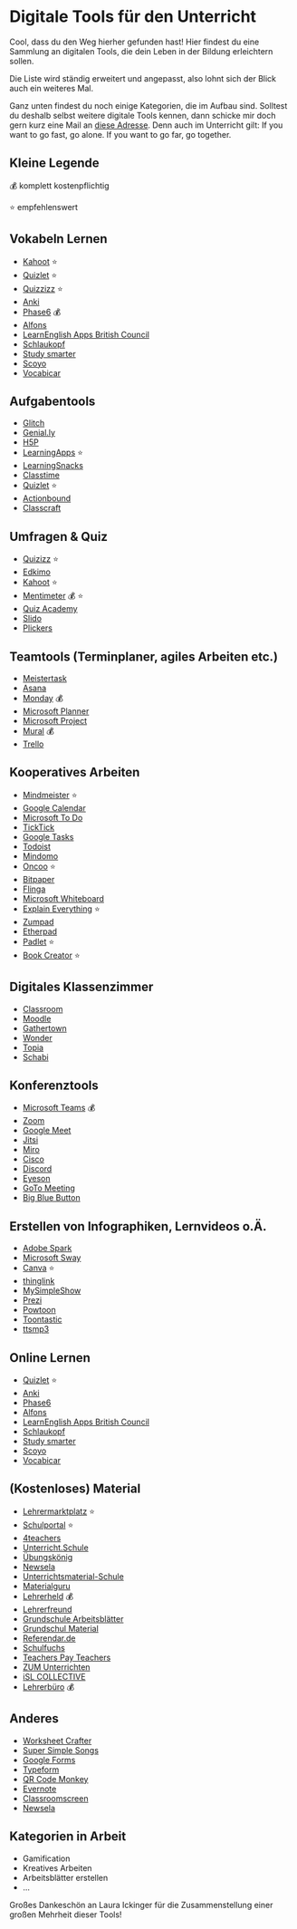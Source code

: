 # Digitale Tools für den Unterricht
<p style="text-align=justify;">Cool, dass du den Weg hierher gefunden hast! Hier findest du eine Sammlung an digitalen Tools, die dein Leben in der Bildung erleichtern sollen. 

Die Liste wird ständig erweitert und angepasst, also lohnt sich der Blick auch ein weiteres Mal. 

Ganz unten findest du noch einige Kategorien, die im Aufbau sind. Solltest du deshalb selbst weitere digitale Tools kennen, dann schicke mir doch gern kurz eine Mail an [diese Adresse](mailto:deborah.koeltzsch@gmail.com). Denn auch im Unterricht gilt: If you want to go fast, go alone. If you want to go far, go together. </p>

## Kleine Legende
💰 komplett kostenpflichtig

⭐ empfehlenswert

## Vokabeln Lernen
* [Kahoot](https://kahoot.com) ⭐
* [Quizlet](https://quizlet.com) ⭐
* [Quizzizz](https://quizizz.com) ⭐
* [Anki](https://apps.ankiweb.net)
* [Phase6](http://phase-6.de) 💰
* [Alfons](https://alfons.westermann.de/alfons/#/information)
* [LearnEnglish Apps British Council](https://www.britishcouncil.de/en/english/apps)
* [Schlaukopf](https://www.schlaukopf.de)
* [Study smarter](https://www.studysmarter.de/schule/)
* [Scoyo](https://www.scoyo.de/faecher/englisch)
* [Vocabicar](https://www.westermann.de/artikel/WEB-14-127052/VocabiCar-App-Android-Version)

## Aufgabentools
* [Glitch](https://glitch.com)
* [Genial.ly](https://www.genial.ly)
* [H5P](https://h5p.org)
* [LearningApps](https://learningapps.org/createApp.php) ⭐
* [LearningSnacks](https://www.learningsnacks.de/#/welcome?channel=Learning%20Snacks)
* [Classtime](https://www.classtime.com/de/)
* [Quizlet](https://quizlet.com) ⭐
* [Actionbound](https://de.actionbound.com)
* [Classcraft](https://www.classcraft.com/de/)

## Umfragen & Quiz
* [Quizizz](https://quizizz.com) ⭐
* [Edkimo](https://edkimo.com/de/)
* [Kahoot](https://kahoot.com) :star:
* [Mentimeter](https://www.mentimeter.com) 💰 ⭐
* [Quiz Academy](https://quizacademy.de)
* [Slido](https://www.sli.do)
* [Plickers](https://get.plickers.com)

## Teamtools (Terminplaner, agiles Arbeiten etc.)
* [Meistertask](https://www.meistertask.com/de)
* [Asana](https://asana.com/de)
* [Monday](https://monday.com/pm-visual-t/aw-todo) 💰
* [Microsoft Planner](https://tasks.office.com)
* [Microsoft Project](https://www.microsoft.com/de-de/microsoft-365/project/project-management-software?market=de)
* [Mural](https://www.mural.co) 💰
* [Trello](https://trello.com )

## Kooperatives Arbeiten
* [Mindmeister](https://www.mindmeister.com/de) ⭐
* [Google Calendar](https://calendar.google.com/calendar/u/0/r?pli=1)
* [Microsoft To Do](https://todo.microsoft.com/tasks/de-de)
* [TickTick](https://www.ticktick.com)
* [Google Tasks](https://play.google.com/store/apps/details?id=com.google.android.apps.tasks&hl=de&gl=US)
* [Todoist](https://todoist.com/de)
* [Mindomo](https://www.mindomo.com/de/)
* [Oncoo](https://www.oncoo.de) ⭐
* [Bitpaper](https://www.bitpaper.io)
* [Flinga](https://flinga.fi)
* [Microsoft Whiteboard](https://whiteboard.microsoft.com/me/whiteboards?culture=en)
* [Explain Everything](https://explaineverything.com) ⭐
* [Zumpad](https://zumpad.zum.de)
* [Etherpad](https://yopad.eu)
* [Padlet](https://padlet.com) ⭐
* [Book Creator](https://bookcreator.com) ⭐

## Digitales Klassenzimmer
* [Classroom](https://classroom.google.com/h)
* [Moodle](https://moodle.org)
* [Gathertown](https://gather.town)
* [Wonder](https://www.wonder.me/)
* [Topia](http://topia.io)
* [Schabi](https://www.schabi.ch)

## Konferenztools
* [Microsoft Teams](https://www.microsoft.com/de-de/microsoft-teams/group-chat-software) 💰
* [Zoom](https://zoom.us)
* [Google Meet](https://meet.google.com)
* [Jitsi](https://meet.jit.si)
* [Miro](https://miro.com )
* [Cisco](https://www.cisco.com/c/de_de/index.html)
* [Discord](https://discord.com)
* [Eyeson](https://www.eyeson.com/?lang=de)
* [GoTo Meeting](https://www.gotomeeting.com/de-de )
* [Big Blue Button](https://bigbluebutton.org)

## Erstellen von Infographiken, Lernvideos o.Ä.
* [Adobe Spark](https://spark.adobe.com/de-DE/sp)
* [Microsoft Sway](https://sway.office.com/?ui=de-DE&rs=DE)
* [Canva](https://www.canva.com) ⭐
* [thinglink](https://www.thinglink.com)
* [MySimpleShow](https://www.mysimpleshow.com/de/)
* [Prezi](https://prezi.com)
* [Powtoon](https://www.powtoon.com)
* [Toontastic](https://toontastic.withgoogle.com)
* [ttsmp3](https://ttsmp3.com)

## Online Lernen
* [Quizlet](https://quizlet.com) ⭐
* [Anki](https://apps.ankiweb.net)
* [Phase6](http://phase-6.de)
* [Alfons](https://alfons.westermann.de/alfons/#/information)
* [LearnEnglish Apps British Council](https://www.britishcouncil.de/en/english/apps)
* [Schlaukopf](https://www.schlaukopf.de)
* [Study smarter](https://www.studysmarter.de/schule/)
* [Scoyo](https://www.scoyo.de/faecher/englisch)
* [Vocabicar](https://www.westermann.de/artikel/WEB-14-127052/VocabiCar-App-Android-Version)

## (Kostenloses) Material
* [Lehrermarktplatz](https://lehrermarktplatz.de) ⭐
* [Schulportal](https://schulportal.de) ⭐
* [4teachers](https://www.4teachers.de)
* [Unterricht.Schule](https://unterricht.schule)
* [Übungskönig](https://www.uebungskoenig.de)
* [Newsela](https://newsela.com)
* [Unterrichtsmaterial-Schule](https://www.unterrichtsmaterial-schule.de)
* [Materialguru](https://www.materialguru.de/deutsch/)
* [Lehrerheld](https://lehrerheld.com) 💰
* [Lehrerfreund](https://www.lehrerfreund.de)
* [Grundschule Arbeitsblätter](https://www.grundschule-arbeitsblaetter.de)
* [Grundschul Material](https://www.grundschulmaterial.de)
* [Referendar.de](http://referendar.de)
* [Schulfuchs](http://schulfuchs.de)
* [Teachers Pay Teachers](https://www.teacherspayteachers.com)
* [ZUM Unterrichten](https://unterrichten.zum.de/wiki)
* [iSL COLLECTIVE](https://en.islcollective.com)
* [Lehrerbüro](https://www.lehrerbuero.de/startseite.html) 💰

## Anderes
* [Worksheet Crafter](https://getschoolcraft.com/de/die-worksheet-go-app-ist-da/)
* [Super Simple Songs](https://www.youtube.com/user/SuperSimpleSongs)
* [Google Forms](https://www.google.com/intl/de/forms/about/)
* [Typeform](https://www.typeform.com)
* [QR Code Monkey](https://www.qrcode-monkey.com)
* [Evernote](https://evernote.com/intl/de/basic)
* [Classroomscreen](https://www.classroomscreen.com)
* [Newsela](https://newsela.com)

## Kategorien in Arbeit
* Gamification
* Kreatives Arbeiten
* Arbeitsblätter erstellen
* ...

Großes Dankeschön an Laura Ickinger für die Zusammenstellung einer großen Mehrheit dieser Tools!
